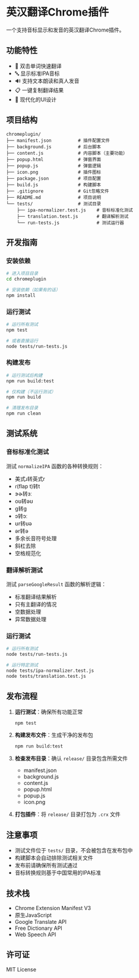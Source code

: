 # 英汉翻译Chrome插件

一个支持音标显示和发音的英汉翻译Chrome插件。

## 功能特性

- 🎯 双击单词快速翻译
- 🔤 显示标准IPA音标
- 🔊 支持文本朗读和真人发音
- 📋 一键复制翻译结果
- 🎨 现代化的UI设计

## 项目结构

```
chromeplugin/
├── manifest.json          # 插件配置文件
├── background.js          # 后台脚本
├── content.js             # 内容脚本（主要功能）
├── popup.html             # 弹窗界面
├── popup.js               # 弹窗逻辑
├── icon.png               # 插件图标
├── package.json           # 项目配置
├── build.js               # 构建脚本
├── .gitignore             # Git忽略文件
├── README.md              # 项目说明
└── tests/                 # 测试目录
    ├── ipa-normalizer.test.js    # 音标标准化测试
    ├── translation.test.js       # 翻译解析测试
    └── run-tests.js              # 测试运行器
```

## 开发指南

### 安装依赖

```bash
# 进入项目目录
cd chromeplugin

# 安装依赖（如果有的话）
npm install
```

### 运行测试

```bash
# 运行所有测试
npm test

# 或者直接运行
node tests/run-tests.js
```

### 构建发布

```bash
# 运行测试后构建
npm run build:test

# 仅构建（不运行测试）
npm run build

# 清理发布目录
npm run clean
```

## 测试系统

### 音标标准化测试

测试 `normalizeIPA` 函数的各种转换规则：

- 美式ɹ转英式r
- ɾ(flap t)转t
- ɝɚ转ɜː
- oʊ转əʊ
- ɡ转g
- ɔ转ɔː
- ʊr转ʊə
- ər转ə
- 多余长音符号处理
- 斜杠去除
- 空格规范化

### 翻译解析测试

测试 `parseGoogleResult` 函数的解析逻辑：

- 标准翻译结果解析
- 只有主翻译的情况
- 空数据处理
- 异常数据处理

### 运行测试

```bash
# 运行所有测试
node tests/run-tests.js

# 运行特定测试
node tests/ipa-normalizer.test.js
node tests/translation.test.js
```

## 发布流程

1. **运行测试**：确保所有功能正常
   ```bash
   npm test
   ```

2. **构建发布文件**：生成干净的发布包
   ```bash
   npm run build:test
   ```

3. **检查发布目录**：确认 `release/` 目录包含所需文件
   - manifest.json
   - background.js
   - content.js
   - popup.html
   - popup.js
   - icon.png

4. **打包插件**：将 `release/` 目录打包为 `.crx` 文件

## 注意事项

- 测试文件位于 `tests/` 目录，不会被包含在发布包中
- 构建脚本会自动排除测试相关文件
- 发布前请确保所有测试通过
- 音标转换规则基于中国常用的IPA标准

## 技术栈

- Chrome Extension Manifest V3
- 原生JavaScript
- Google Translate API
- Free Dictionary API
- Web Speech API

## 许可证

MIT License 